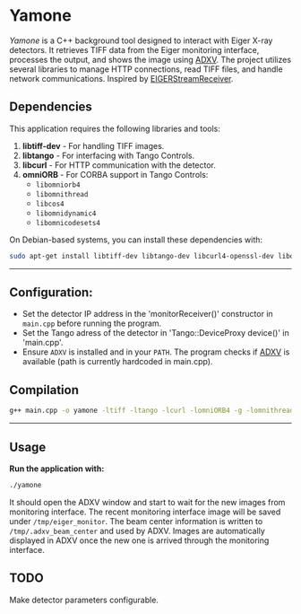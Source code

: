 # Yamone

_Yamone_ is a C++ background tool designed to interact with Eiger X-ray detectors. It retrieves TIFF data from the Eiger monitoring interface, processes the output, and shows the image using [ADXV](https://www.scripps.edu/tainer/arvai/adxv.html). The project utilizes several libraries to manage HTTP connections, read TIFF files, and handle network communications. Inspired by [EIGERStreamReceiver](https://github.com/SaschaAndresGrimm/EIGERStreamReceiver).

## Dependencies

This application requires the following libraries and tools:

1. **libtiff-dev** - For handling TIFF images.
2. **libtango** - For interfacing with Tango Controls.
3. **libcurl** - For HTTP communication with the detector.
4. **omniORB** - For CORBA support in Tango Controls:
   - `libomniorb4`
   - `libomnithread`
   - `libcos4`
   - `libomnidynamic4`
   - `libomnicodesets4`

On Debian-based systems, you can install these dependencies with:

```bash
sudo apt-get install libtiff-dev libtango-dev libcurl4-openssl-dev libomniorb4-dev libomnithread-dev libcos4-dev libomnidynamic4-dev libomnicodesets4-dev
```
---
## Configuration:
   
   - Set the detector IP address in the 'monitorReceiver()' constructor in `main.cpp` before running the program.
   - Set the Tango adress of the detector in 'Tango::DeviceProxy device()' in 'main.cpp'.
   - Ensure `ADXV` is installed and in your `PATH`. The program checks if [ADXV](https://www.scripps.edu/tainer/arvai/adxv.html) is available (path is currently hardcoded in main.cpp).

## Compilation

```bash
g++ main.cpp -o yamone -ltiff -ltango -lcurl -lomniORB4 -g -lomnithread -lCOS4 -lomniDynamic4 -lomniCodeSets4 -I/usr/include/tango
```
---

## Usage 

**Run the application with:**
   ```bash
   ./yamone
   ```
   It should open the ADXV window and start to wait for the new images from monitoring interface. The recent monitoring interface image will be saved under `/tmp/eiger_monitor`. The beam center information is written to `/tmp/.adxv_beam_center` and used by ADXV. Images are automatically displayed in ADXV once the new one is arrived through the monitoring interface.

## TODO

Make detector parameters configurable.
